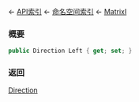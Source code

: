 ← [API索引](Api-Index) ← [命名空间索引](Namespace-Index) ← [MatrixI](VRageMath.MatrixI)

### 概要

```csharp
public Direction Left { get; set; }
```

### 返回

[Direction](VRageMath.Base6Directions+Direction)


